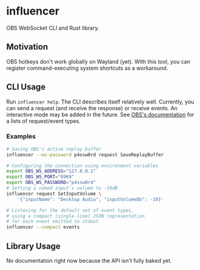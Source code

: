 # influencer

OBS WebSocket CLI and Rust library.

## Motivation

OBS hotkeys don't work globally on Wayland (yet). With this tool, you can register command-executing system shortcuts as a workaround.

## CLI Usage

Run `influencer help`. The CLI describes itself relatively well. Currently, you can send a request (and receive the response) or receive events. An interactive mode may be added in the future. See [OBS's documentation](https://github.com/obsproject/obs-websocket/blob/master/docs/generated/protocol.md) for a lists of request/event types.

### Examples
```sh
# Saving OBS's active replay buffer
influencer --ws-password p4ssw0rd request SaveReplayBuffer
```

```sh
# Configuring the connection using environment variables
export OBS_WS_ADDRESS="127.0.0.1"
export OBS_WS_PORT="6969"
export OBS_WS_PASSWORD="p4ssw0rd"
# Setting a named input's volume to -10dB
influencer request SetInputVolume \
    '{"inputName": "Desktop Audio", "inputVolumeDb": -10}'
```

```sh
# Listening for the default set of event types,
# using a compact (single-line) JSON representation
# for each event emitted to stdout
influencer --compact events
```

## Library Usage

No documentation right now because the API isn't fully baked yet.
